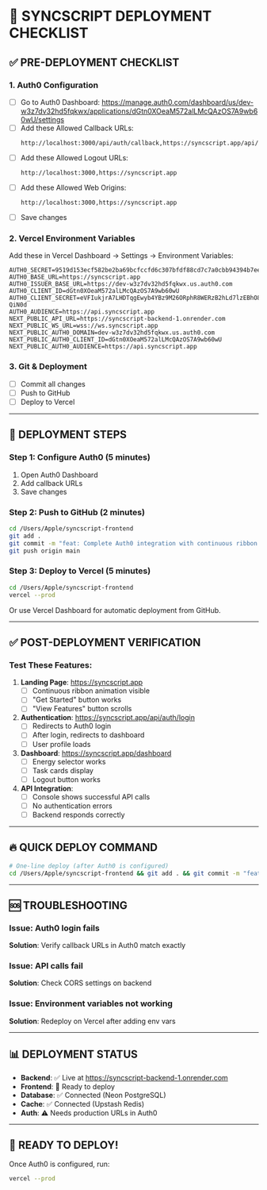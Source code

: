 # 🚀 SYNCSCRIPT DEPLOYMENT CHECKLIST

## ✅ PRE-DEPLOYMENT CHECKLIST

### 1. Auth0 Configuration
- [ ] Go to Auth0 Dashboard: https://manage.auth0.com/dashboard/us/dev-w3z7dv32hd5fqkwx/applications/dGtn0XOeaM572alLMcQAzOS7A9wb60wU/settings
- [ ] Add these Allowed Callback URLs:
  ```
  http://localhost:3000/api/auth/callback,https://syncscript.app/api/auth/callback
  ```
- [ ] Add these Allowed Logout URLs:
  ```
  http://localhost:3000,https://syncscript.app
  ```
- [ ] Add these Allowed Web Origins:
  ```
  http://localhost:3000,https://syncscript.app
  ```
- [ ] Save changes

### 2. Vercel Environment Variables
Add these in Vercel Dashboard → Settings → Environment Variables:

```
AUTH0_SECRET=9519d153ecf582be2ba69bcfccfd6c307bfdf88cd7c7a0cbb94394b7eea918c1
AUTH0_BASE_URL=https://syncscript.app
AUTH0_ISSUER_BASE_URL=https://dev-w3z7dv32hd5fqkwx.us.auth0.com
AUTH0_CLIENT_ID=dGtn0XOeaM572alLMcQAzOS7A9wb60wU
AUTH0_CLIENT_SECRET=eVFIukjrA7LHDTqgEwyb4YBz9M26ORphR8WERzB2hLd7lzEBhO8GnEhlm6-QiN0d
AUTH0_AUDIENCE=https://api.syncscript.app
NEXT_PUBLIC_API_URL=https://syncscript-backend-1.onrender.com
NEXT_PUBLIC_WS_URL=wss://ws.syncscript.app
NEXT_PUBLIC_AUTH0_DOMAIN=dev-w3z7dv32hd5fqkwx.us.auth0.com
NEXT_PUBLIC_AUTH0_CLIENT_ID=dGtn0XOeaM572alLMcQAzOS7A9wb60wU
NEXT_PUBLIC_AUTH0_AUDIENCE=https://api.syncscript.app
```

### 3. Git & Deployment
- [ ] Commit all changes
- [ ] Push to GitHub
- [ ] Deploy to Vercel

---

## 🎯 DEPLOYMENT STEPS

### Step 1: Configure Auth0 (5 minutes)
1. Open Auth0 Dashboard
2. Add callback URLs
3. Save changes

### Step 2: Push to GitHub (2 minutes)
```bash
cd /Users/Apple/syncscript-frontend
git add .
git commit -m "feat: Complete Auth0 integration with continuous ribbon animation"
git push origin main
```

### Step 3: Deploy to Vercel (5 minutes)
```bash
cd /Users/Apple/syncscript-frontend
vercel --prod
```

Or use Vercel Dashboard for automatic deployment from GitHub.

---

## ✅ POST-DEPLOYMENT VERIFICATION

### Test These Features:
1. **Landing Page**: https://syncscript.app
   - [ ] Continuous ribbon animation visible
   - [ ] "Get Started" button works
   - [ ] "View Features" button scrolls

2. **Authentication**: https://syncscript.app/api/auth/login
   - [ ] Redirects to Auth0 login
   - [ ] After login, redirects to dashboard
   - [ ] User profile loads

3. **Dashboard**: https://syncscript.app/dashboard
   - [ ] Energy selector works
   - [ ] Task cards display
   - [ ] Logout button works

4. **API Integration**:
   - [ ] Console shows successful API calls
   - [ ] No authentication errors
   - [ ] Backend responds correctly

---

## 🔥 QUICK DEPLOY COMMAND

```bash
# One-line deploy (after Auth0 is configured)
cd /Users/Apple/syncscript-frontend && git add . && git commit -m "feat: Production deployment" && git push origin main && vercel --prod
```

---

## 🆘 TROUBLESHOOTING

### Issue: Auth0 login fails
**Solution**: Verify callback URLs in Auth0 match exactly

### Issue: API calls fail
**Solution**: Check CORS settings on backend

### Issue: Environment variables not working
**Solution**: Redeploy on Vercel after adding env vars

---

## 📊 DEPLOYMENT STATUS

- **Backend**: ✅ Live at https://syncscript-backend-1.onrender.com
- **Frontend**: 🔄 Ready to deploy
- **Database**: ✅ Connected (Neon PostgreSQL)
- **Cache**: ✅ Connected (Upstash Redis)
- **Auth**: ⚠️ Needs production URLs in Auth0

---

## 🎉 READY TO DEPLOY!

Once Auth0 is configured, run:
```bash
vercel --prod
```

